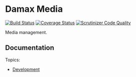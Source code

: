 # Damax Media

[![Build Status](https://travis-ci.org/lakiboy/damax-media.svg?branch=master)](https://travis-ci.org/lakiboy/damax-media) [![Coverage Status](https://coveralls.io/repos/lakiboy/damax-media/badge.svg?branch=master&service=github)](https://coveralls.io/github/lakiboy/damax-media?branch=master) [![Scrutinizer Code Quality](https://scrutinizer-ci.com/g/lakiboy/damax-media/badges/quality-score.png?b=master)](https://scrutinizer-ci.com/g/lakiboy/damax-media/?branch=master)

Media management.

## Documentation

Topics:

- [Development](doc/development.md)
